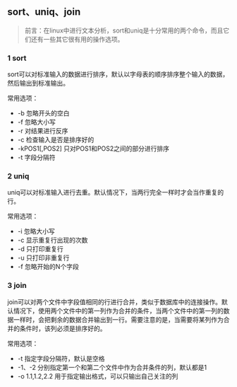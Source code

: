 ## sort、uniq、join

> 前言：在linux中进行文本分析，sort和uniq是十分常用的两个命令，而且它们还有一些其它很有用的操作选项。

### 1 sort

sort可以对标准输入的数据进行排序，默认以字母表的顺序排序整个输入的数据，然后输出到标准输出。

常用选项：

* -b 忽略开头的空白
* -f 忽略大小写
* -r 对结果进行反序
* -c 检查输入是否是排序好的
* -kPOS1[,POS2] 只对POS1和POS2之间的部分进行排序
* -t 字段分隔符

### 2 uniq

uniq可以对标准输入进行去重。默认情况下，当两行完全一样时才会当作重复的行。

常用选项：

* -i 忽略大小写
* -c 显示重复行出现的次数
* -d 只打印重复行
* -u 只打印非重复行
* -f 忽略开始的N个字段

### 3 join

join可以对两个文件中字段值相同的行进行合并，类似于数据库中的连接操作。默认情况下，使用两个文件中的第一列作为合并的条件，当两个文件中的第一列的数据一样时，会把剩余的数据合并输出到一行。需要注意的是，当需要将某列作为合并的条件时，该列必须是排序好的。

常用选项：

* -t 指定字段分隔符，默认是空格
* -1、-2 分别指定第一个和第二个文件中作为合并条件的列，默认都是1
* -o 1.1,1.2,2.2 用于指定输出格式，可以只输出自己关注的列